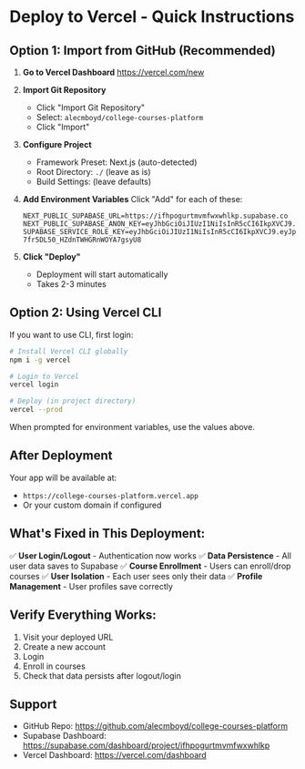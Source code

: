 # Deploy to Vercel - Quick Instructions

## Option 1: Import from GitHub (Recommended)

1. **Go to Vercel Dashboard**
   https://vercel.com/new

2. **Import Git Repository**
   - Click "Import Git Repository"
   - Select: `alecmboyd/college-courses-platform`
   - Click "Import"

3. **Configure Project**
   - Framework Preset: Next.js (auto-detected)
   - Root Directory: `./` (leave as is)
   - Build Settings: (leave defaults)

4. **Add Environment Variables**
   Click "Add" for each of these:

   ```
   NEXT_PUBLIC_SUPABASE_URL=https://ifhpogurtmvmfwxwhlkp.supabase.co
   NEXT_PUBLIC_SUPABASE_ANON_KEY=eyJhbGciOiJIUzI1NiIsInR5cCI6IkpXVCJ9.eyJpc3MiOiJzdXBhYmFzZSIsInJlZiI6ImlmaHBvZ3VydG12bWZ3eHdobGtwIiwicm9sZSI6ImFub24iLCJpYXQiOjE3NTMyOTY5NTUsImV4cCI6MjA2ODg3Mjk1NX0.V929gzG08SMVtNpIgP7ebRhTYomddd3UXWVYd7CoKTg
   SUPABASE_SERVICE_ROLE_KEY=eyJhbGciOiJIUzI1NiIsInR5cCI6IkpXVCJ9.eyJpc3MiOiJzdXBhYmFzZSIsInJlZiI6ImlmaHBvZ3VydG12bWZ3eHdobGtwIiwicm9sZSI6InNlcnZpY2Vfcm9sZSIsImlhdCI6MTc1MzI5Njk1NSwiZXhwIjoyMDY4ODcyOTU1fQ.8GBHERoedkG0Z-7fr5DL50_HZdnTWHGRnWOYA7gsyU8
   ```

5. **Click "Deploy"**
   - Deployment will start automatically
   - Takes 2-3 minutes

## Option 2: Using Vercel CLI

If you want to use CLI, first login:

```bash
# Install Vercel CLI globally
npm i -g vercel

# Login to Vercel
vercel login

# Deploy (in project directory)
vercel --prod
```

When prompted for environment variables, use the values above.

## After Deployment

Your app will be available at:
- `https://college-courses-platform.vercel.app`
- Or your custom domain if configured

## What's Fixed in This Deployment:

✅ **User Login/Logout** - Authentication now works
✅ **Data Persistence** - All user data saves to Supabase
✅ **Course Enrollment** - Users can enroll/drop courses
✅ **User Isolation** - Each user sees only their data
✅ **Profile Management** - User profiles save correctly

## Verify Everything Works:

1. Visit your deployed URL
2. Create a new account
3. Login
4. Enroll in courses
5. Check that data persists after logout/login

## Support

- GitHub Repo: https://github.com/alecmboyd/college-courses-platform
- Supabase Dashboard: https://supabase.com/dashboard/project/ifhpogurtmvmfwxwhlkp
- Vercel Dashboard: https://vercel.com/dashboard
